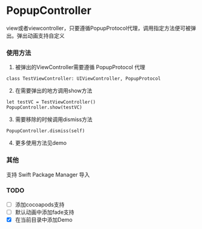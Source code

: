 # PopupController

view或者viewcontroller，只要遵循PopupProtocol代理，调用指定方法便可被弹出。弹出动画支持自定义


### 使用方法

1. 被弹出的ViewController需要遵循 PopupProtocol 代理

```
class TestViewController: UIViewController, PopupProtocol 
```

2. 在需要弹出的地方调用show方法

```
let testVC = TestViewController()
PopupController.show(testVC)
```

3. 需要移除的时候调用dismiss方法

```
PopupController.dismiss(self)
```

4. 更多使用方法见demo


### 其他

支持 Swift Package Manager 导入


### TODO

- [ ] 添加cocoapods支持
- [ ] 默认动画中添加fade支持
- [x] 在当前目录中添加Demo 